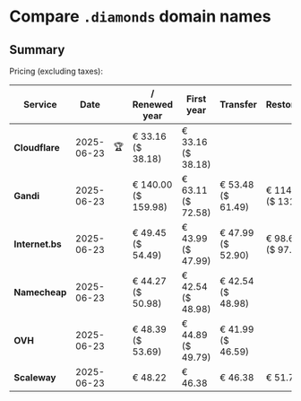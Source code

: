 # Compare `.diamonds` domain names

## Summary

Pricing (excluding taxes):

| Service | Date |  | / Renewed year | First year | Transfer | Restoration |
|--|--|--|--|--|--|--|
| **Cloudflare** | 2025-06-23 | 🏆 | € 33.16<br>($ 38.18) | € 33.16<br>($ 38.18) |  |  |
| **Gandi** | 2025-06-23 |  | € 140.00<br>($ 159.98) | € 63.11<br>($ 72.58) | € 53.48<br>($ 61.49) | € 114.51<br>($ 131.68) |
| **Internet.bs** | 2025-06-23 |  | € 49.45<br>($ 54.49) | € 43.99<br>($ 47.99) | € 47.99<br>($ 52.90) | € 98.69<br>($ 97.45) |
| **Namecheap** | 2025-06-23 |  | € 44.27<br>($ 50.98) | € 42.54<br>($ 48.98) | € 42.54<br>($ 48.98) |  |
| **OVH** | 2025-06-23 |  | € 48.39<br>($ 53.69) | € 44.89<br>($ 49.79) | € 41.99<br>($ 46.59) |  |
| **Scaleway** | 2025-06-23 |  | € 48.22 | € 46.38 | € 46.38 | € 51.74 |
